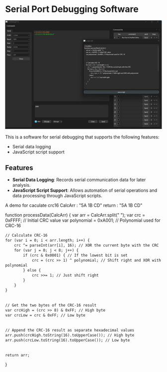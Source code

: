 # Serial Port Debugging Software

![](./main.jpg)

This is a software for serial debugging that supports the following features:

- Serial data logging
- JavaScript script support

## Features

- **Serial Data Logging**: Records serial communication data for later analysis.
- **JavaScript Script Support**: Allows automation of serial operations and data processing through JavaScript scripts.

A demo for caculate crc16
CalcArr : "5A 1B CD"
return : "5A 1B CD"

function processData(CalcArr) {
    var arr = CalcArr.split(" ");
    var crc = 0xFFFF; // Initial CRC value
    var polynomial = 0xA001; // Polynomial used for CRC-16


    // Calculate CRC-16
    for (var i = 0; i < arr.length; i++) {
        crc ^= parseInt(arr[i], 16); // XOR the current byte with the CRC
        for (var j = 0; j < 8; j++) {
            if (crc & 0x0001) { // If the lowest bit is set
                crc = (crc >> 1) ^ polynomial; // Shift right and XOR with polynomial
            } else {
                crc >>= 1; // Just shift right
            }
        }
    }


    // Get the two bytes of the CRC-16 result
    var crcHigh = (crc >> 8) & 0xFF; // High byte
    var crcLow = crc & 0xFF; // Low byte


    // Append the CRC-16 result as separate hexadecimal values
    arr.push(crcHigh.toString(16).toUpperCase()); // High byte
    arr.push(crcLow.toString(16).toUpperCase()); // Low byte


    return arr;  
}

